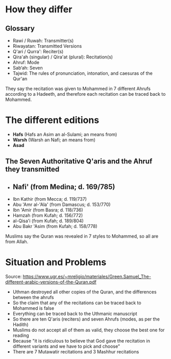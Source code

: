 # How they differ
## Glossary
- Rawi / Ruwah: Transmitter(s)
- Riwayatan: Transmitted Versions
- Q'ari / Qurra': Reciter(s)
- Qira'ah (singular) / Qira'at (plural): Recitation(s)
- Ahruf: Mode
- Sab‘ah: Seven
- Tajwid: The rules of pronunciation, intonation, and caesuras of the Qur'an

They say the recitation was given to Mohammed in 7 different Ahrufs according to a Hadeeth, and therefore each recitation can be traced back to Mohammed.
# The different editions
- **Hafs** (Hafs an Asim an al-Sulami; an means from)
- **Warsh** (Warsh an Nafi; an means from)
- **Asad**

## The Seven Authoritative Q'aris and the Ahruf they transmitted
- Nafi' (from Medina; d. 169/785)
	- 
- Ibn Kathir (from Mecca; d. 119/737)
- Abu 'Amr al-'Ala' (from Damascus; d. 153/770)
- Ibn 'Amir (from Basra; d. 118/736)
- Hamzah (from Kufah; d. 156/772)
- al-Qisa'i (from Kufah; d. 189/804)
- Abu Bakr 'Asim (from Kufah; d. 158/778)

Muslims say the Quran was revealed in 7 styles to Mohammed, so all are from Allah.
# Situation and Problems
Source: https://www.ugr.es/~mreligio/materiales/Green.Samuel_The-different-arabic-versions-of-the-Quran.pdf

- Uthman destroyed all other copies of the Quran, and the differences between the ahrufs
- So the claim that any of the recitations can be traced back to Mohammed is false
- Everything can be traced back to the Uthmanic manuscript
- So there are ten Q'aris (reciters) and seven Ahrufs (modes, as per the Hadith)
- Muslims do not accept all of them as valid, they choose the best one for reading
- Because "it is ridiculous to believe that God gave the recitation in different variants and we have to pick and choose"
- There are 7 Mutawatir recitations and 3 Mashhur recitations